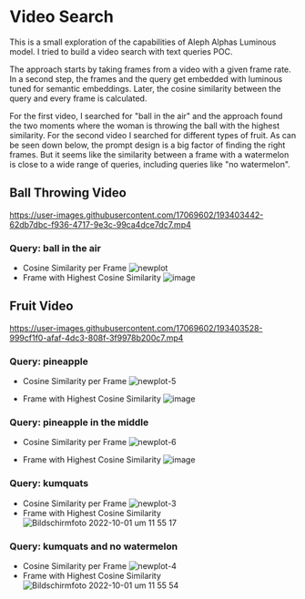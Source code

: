 # Video Search
This is a small exploration of the capabilities of Aleph Alphas Luminous model. I tried to build a video search with text queries POC. 

The approach starts by taking frames from a video with a given frame rate. In a second step, the frames and the query get embedded with luminous tuned for semantic embeddings. Later, the cosine similarity between the query and every frame is calculated.

For the first video, I searched for "ball in the air" and the approach found the two moments where the woman is throwing the ball with the highest similarity.
For the second video I searched for different types of fruit. As can be seen down below, the prompt design is a big factor of finding the right frames. But it seems like the similarity between a frame with a watermelon is close to a wide range of queries, including queries like "no watermelon".

## Ball Throwing Video
https://user-images.githubusercontent.com/17069602/193403442-62db7dbc-f936-4717-9e3c-99ca4dce7dc7.mp4
### Query: ball in the air
- Cosine Similarity per Frame
![newplot](https://user-images.githubusercontent.com/17069602/193403438-f43e2367-a9c3-4bae-930e-cad7164de1a9.png)
- Frame with Highest Cosine Similarity
![image](https://user-images.githubusercontent.com/17069602/193403759-88a61951-cb6a-45c3-ae64-8735da79cc94.jpeg)


## Fruit Video

https://user-images.githubusercontent.com/17069602/193403528-999cf1f0-afaf-4dc3-808f-3f9978b200c7.mp4

### Query: pineapple
- Cosine Similarity per Frame
![newplot-5](https://user-images.githubusercontent.com/17069602/193404001-12a91b6c-be97-4b2d-825c-a6a5dd0d9860.png)

- Frame with Highest Cosine Similarity
![image](https://user-images.githubusercontent.com/17069602/193404007-4b36307f-3769-4912-935d-c8288ae5bb35.jpeg)

### Query: pineapple in the middle
- Cosine Similarity per Frame
![newplot-6](https://user-images.githubusercontent.com/17069602/193404028-854be470-0c77-450e-a1d7-aa6329c45a71.png)

- Frame with Highest Cosine Similarity
![image](https://user-images.githubusercontent.com/17069602/193404033-cfe86d40-75be-4344-9794-06eb380da391.jpeg)

### Query: kumquats
- Cosine Similarity per Frame
![newplot-3](https://user-images.githubusercontent.com/17069602/193403556-835c4e76-de28-44a4-9af3-5ea88d6db8a9.png)
- Frame with Highest Cosine Similarity
![Bildschirmfoto 2022-10-01 um 11 55 17](https://user-images.githubusercontent.com/17069602/193403836-c05b81cb-029c-4ca8-81d1-f06a15c93fbb.png)

### Query: kumquats and no watermelon
- Cosine Similarity per Frame
![newplot-4](https://user-images.githubusercontent.com/17069602/193403565-ee178355-b1f3-4eef-84c7-6a1e90b81334.png)
- Frame with Highest Cosine Similarity
![Bildschirmfoto 2022-10-01 um 11 55 54](https://user-images.githubusercontent.com/17069602/193403856-bef69081-91db-4de5-9296-17eb481434fc.png)
